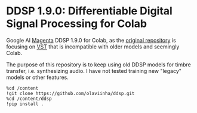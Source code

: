 # DDSP 1.9.0: Differentiable Digital Signal Processing for Colab

Google AI [Magenta](https://magenta.tensorflow.org/) DDSP 1.9.0 for Colab, as the [original repository](https://github.com/magenta/ddsp) is focusing on [VST](https://github.com/magenta/ddsp/releases/tag/v3.1.0) that is incompatible with older models and seemingly Colab.

The purpose of this repository is to keep using old DDSP models for timbre transfer, i.e. synthesizing audio. I have not tested training new "legacy" models or other features.

```
%cd /content
!git clone https://github.com/olaviinha/ddsp.git
%cd /content/ddsp
!pip install .
```
